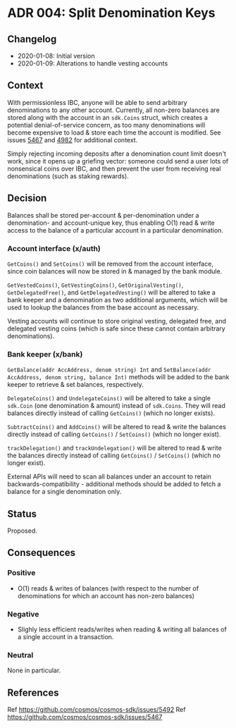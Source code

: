 # ADR 004: Split Denomination Keys

## Changelog

- 2020-01-08: Initial version
- 2020-01-09: Alterations to handle vesting accounts

## Context

With permissionless IBC, anyone will be able to send arbitrary denominations to any other account. Currently, all non-zero balances are stored along with the account in an `sdk.Coins` struct, which creates a potential denial-of-service concern, as too many denominations will become expensive to load & store each time
the account is modified. See issues [5467](https://github.com/cosmos/cosmos-sdk/issues/5467) and [4982](https://github.com/cosmos/cosmos-sdk/issues/4982) for additional context.

Simply rejecting incoming deposits after a denomination count limit doesn't work, since it opens up a griefing vector: someone could send a user lots of nonsensical coins over IBC, and then prevent the user from receiving real denominations (such as staking rewards).

## Decision

Balances shall be stored per-account & per-denomination under a denomination- and account-unique key, thus enabling O(1) read & write access to the balance of a particular account in a particular denomination.

### Account interface (x/auth)

`GetCoins()` and `SetCoins()` will be removed from the account interface, since coin balances will now be stored in & managed by the bank module.

`GetVestedCoins()`, `GetVestingCoins()`, `GetOriginalVesting()`, `GetDelegatedFree()`, and `GetDelegatedVesting()` will be altered to take a bank keeper and a denomination as two additional arguments, which will be used to lookup the balances from the base account as necessary.

Vesting accounts will continue to store original vesting, delegated free, and delegated vesting coins (which is safe since these cannot contain arbitrary denominations).

### Bank keeper (x/bank)

`GetBalance(addr AccAddress, denom string) Int` and `SetBalance(addr AccAddress, denom string, balance Int)` methods will be added to the bank keeper to retrieve & set balances, respectively.

`DelegateCoins()` and `UndelegateCoins()` will be altered to take a single `sdk.Coin` (one denomination & amount) instead of `sdk.Coins`. They will read balances directly instead of calling `GetCoins()` (which no longer exists).

`SubtractCoins()` and `AddCoins()` will be altered to read & write the balances directly instead of calling `GetCoins()` / `SetCoins()` (which no longer exist).

`trackDelegation()` and `trackUndelegation()` will be altered to read & write the balances directly instead of calling `GetCoins()` / `SetCoins()` (which no longer exist).

External APIs will need to scan all balances under an account to retain backwards-compatibility - additional methods should be added to fetch a balance for a single denomination only.

## Status

Proposed.

## Consequences

### Positive

- O(1) reads & writes of balances (with respect to the number of denominations for which an account has non-zero balances)

### Negative

- Slighly less efficient reads/writes when reading & writing all balances of a single account in a transaction.

### Neutral

None in particular.

## References

Ref https://github.com/cosmos/cosmos-sdk/issues/5492
Ref https://github.com/cosmos/cosmos-sdk/issues/5467
